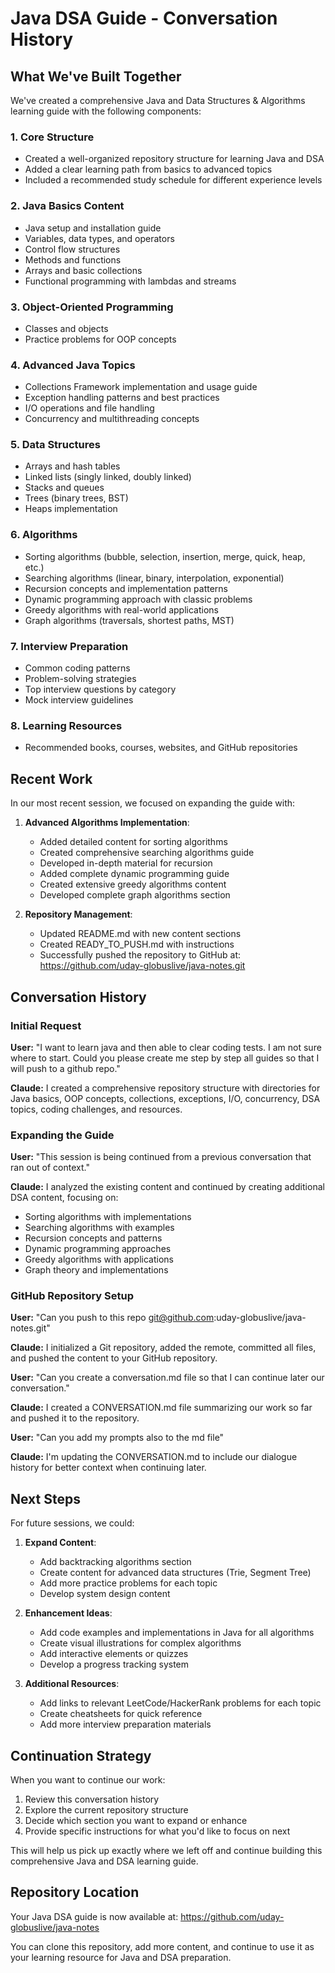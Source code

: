 # Java DSA Guide - Conversation History

## What We've Built Together

We've created a comprehensive Java and Data Structures & Algorithms learning guide with the following components:

### 1. Core Structure
- Created a well-organized repository structure for learning Java and DSA
- Added a clear learning path from basics to advanced topics
- Included a recommended study schedule for different experience levels

### 2. Java Basics Content
- Java setup and installation guide
- Variables, data types, and operators
- Control flow structures
- Methods and functions
- Arrays and basic collections
- Functional programming with lambdas and streams

### 3. Object-Oriented Programming
- Classes and objects
- Practice problems for OOP concepts

### 4. Advanced Java Topics
- Collections Framework implementation and usage guide
- Exception handling patterns and best practices
- I/O operations and file handling
- Concurrency and multithreading concepts

### 5. Data Structures
- Arrays and hash tables
- Linked lists (singly linked, doubly linked)
- Stacks and queues
- Trees (binary trees, BST)
- Heaps implementation

### 6. Algorithms
- Sorting algorithms (bubble, selection, insertion, merge, quick, heap, etc.)
- Searching algorithms (linear, binary, interpolation, exponential)
- Recursion concepts and implementation patterns
- Dynamic programming approach with classic problems
- Greedy algorithms with real-world applications
- Graph algorithms (traversals, shortest paths, MST)

### 7. Interview Preparation
- Common coding patterns
- Problem-solving strategies
- Top interview questions by category
- Mock interview guidelines

### 8. Learning Resources
- Recommended books, courses, websites, and GitHub repositories

## Recent Work

In our most recent session, we focused on expanding the guide with:

1. **Advanced Algorithms Implementation**:
   - Added detailed content for sorting algorithms
   - Created comprehensive searching algorithms guide
   - Developed in-depth material for recursion
   - Added complete dynamic programming guide
   - Created extensive greedy algorithms content
   - Developed complete graph algorithms section

2. **Repository Management**:
   - Updated README.md with new content sections
   - Created READY_TO_PUSH.md with instructions
   - Successfully pushed the repository to GitHub at: https://github.com/uday-globuslive/java-notes.git

## Conversation History

### Initial Request
**User:** "I want to learn java and then able to clear coding tests. I am not sure where to start. Could you please create me step by step all guides so that I will push to a github repo."

**Claude:** I created a comprehensive repository structure with directories for Java basics, OOP concepts, collections, exceptions, I/O, concurrency, DSA topics, coding challenges, and resources.

### Expanding the Guide
**User:** "This session is being continued from a previous conversation that ran out of context."

**Claude:** I analyzed the existing content and continued by creating additional DSA content, focusing on:
- Sorting algorithms with implementations
- Searching algorithms with examples
- Recursion concepts and patterns
- Dynamic programming approaches
- Greedy algorithms with applications
- Graph theory and implementations

### GitHub Repository Setup
**User:** "Can you push to this repo git@github.com:uday-globuslive/java-notes.git"

**Claude:** I initialized a Git repository, added the remote, committed all files, and pushed the content to your GitHub repository.

**User:** "Can you create a conversation.md file so that I can continue later our conversation."

**Claude:** I created a CONVERSATION.md file summarizing our work so far and pushed it to the repository.

**User:** "Can you add my prompts also to the md file"

**Claude:** I'm updating the CONVERSATION.md to include our dialogue history for better context when continuing later.

## Next Steps

For future sessions, we could:

1. **Expand Content**:
   - Add backtracking algorithms section
   - Create content for advanced data structures (Trie, Segment Tree)
   - Add more practice problems for each topic
   - Develop system design content

2. **Enhancement Ideas**:
   - Add code examples and implementations in Java for all algorithms
   - Create visual illustrations for complex algorithms
   - Add interactive elements or quizzes
   - Develop a progress tracking system

3. **Additional Resources**:
   - Add links to relevant LeetCode/HackerRank problems for each topic
   - Create cheatsheets for quick reference
   - Add more interview preparation materials

## Continuation Strategy

When you want to continue our work:
1. Review this conversation history
2. Explore the current repository structure
3. Decide which section you want to expand or enhance
4. Provide specific instructions for what you'd like to focus on next

This will help us pick up exactly where we left off and continue building this comprehensive Java and DSA learning guide.

## Repository Location

Your Java DSA guide is now available at: https://github.com/uday-globuslive/java-notes

You can clone this repository, add more content, and continue to use it as your learning resource for Java and DSA preparation.